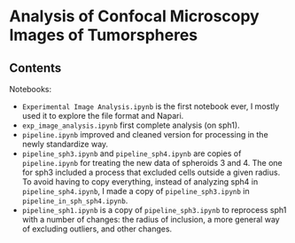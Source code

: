 # Analysis of Confocal Microscopy Images of Tumorspheres

## Contents
Notebooks:
- `Experimental Image Analysis.ipynb` is the first notebook ever, I mostly used it to explore the file format and Napari.
- `exp_image_analysis.ipynb` first complete analysis (on sph1).
- `pipeline.ipynb` improved and cleaned version for processing in the newly standardize way.
- `pipeline_sph3.ipynb` and `pipeline_sph4.ipynb` are copies of `pipeline.ipynb` for treating the new data of spheroids 3 and 4. The one for sph3 included a process that excluded cells outside a given radius. To avoid having to copy everything, instead of analyzing sph4 in `pipeline_sph4.ipynb`, I made a copy of `pipeline_sph3.ipynb` in `pipeline_in_sph_sph4.ipynb`.
- `pipeline_sph1.ipynb` is a copy of `pipeline_sph3.ipynb` to reprocess sph1 with a number of changes: the radius of inclusion, a more general way of excluding outliers, and other changes.